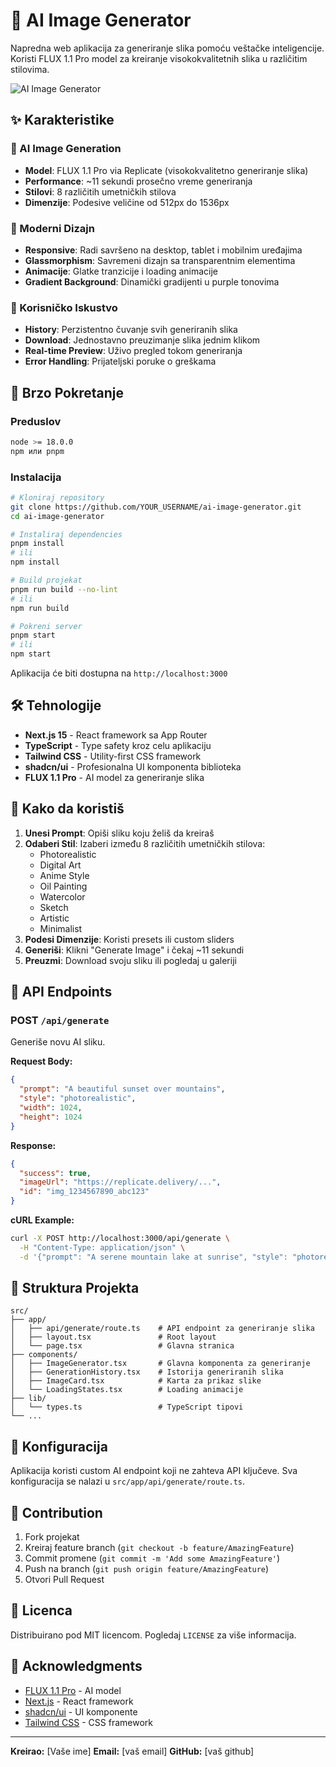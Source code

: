 # 🎨 AI Image Generator

Napredna web aplikacija za generiranje slika pomoću veštačke inteligencije. Koristi FLUX 1.1 Pro model za kreiranje visokokvalitetnih slika u različitim stilovima.

![AI Image Generator](https://placehold.co/1200x600?text=AI+Image+Generator+Interface+with+Purple+Gradient+Background)

## ✨ Karakteristike

### 🤖 AI Image Generation
- **Model**: FLUX 1.1 Pro via Replicate (visokokvalitetno generiranje slika)
- **Performance**: ~11 sekundi prosečno vreme generiranja
- **Stilovi**: 8 različitih umetničkih stilova
- **Dimenzije**: Podesive veličine od 512px do 1536px

### 🎨 Moderni Dizajn
- **Responsive**: Radi savršeno na desktop, tablet i mobilnim uređajima
- **Glassmorphism**: Savremeni dizajn sa transparentnim elementima
- **Animacije**: Glatke tranzicije i loading animacije
- **Gradient Background**: Dinamički gradijenti u purple tonovima

### 📱 Korisničko Iskustvo
- **History**: Perzistentno čuvanje svih generiranih slika
- **Download**: Jednostavno preuzimanje slika jednim klikom
- **Real-time Preview**: Uživo pregled tokom generiranja
- **Error Handling**: Prijateljski poruke o greškama

## 🚀 Brzo Pokretanje

### Preduslov
```bash
node >= 18.0.0
npm или pnpm
```

### Instalacija
```bash
# Kloniraj repository
git clone https://github.com/YOUR_USERNAME/ai-image-generator.git
cd ai-image-generator

# Instaliraj dependencies
pnpm install
# ili
npm install

# Build projekat
pnpm run build --no-lint
# ili
npm run build

# Pokreni server
pnpm start
# ili
npm start
```

Aplikacija će biti dostupna na `http://localhost:3000`

## 🛠️ Tehnologije

- **Next.js 15** - React framework sa App Router
- **TypeScript** - Type safety kroz celu aplikaciju
- **Tailwind CSS** - Utility-first CSS framework
- **shadcn/ui** - Profesionalna UI komponenta biblioteka
- **FLUX 1.1 Pro** - AI model za generiranje slika

## 📖 Kako da koristiš

1. **Unesi Prompt**: Opiši sliku koju želiš da kreiraš
2. **Odaberi Stil**: Izaberi između 8 različitih umetničkih stilova:
   - Photorealistic
   - Digital Art
   - Anime Style
   - Oil Painting
   - Watercolor
   - Sketch
   - Artistic
   - Minimalist
3. **Podesi Dimenzije**: Koristi presets ili custom sliders
4. **Generiši**: Klikni "Generate Image" i čekaj ~11 sekundi
5. **Preuzmi**: Download svoju sliku ili pogledaj u galeriji

## 🎯 API Endpoints

### POST `/api/generate`
Generiše novu AI sliku.

**Request Body:**
```json
{
  "prompt": "A beautiful sunset over mountains",
  "style": "photorealistic",
  "width": 1024,
  "height": 1024
}
```

**Response:**
```json
{
  "success": true,
  "imageUrl": "https://replicate.delivery/...",
  "id": "img_1234567890_abc123"
}
```

**cURL Example:**
```bash
curl -X POST http://localhost:3000/api/generate \
  -H "Content-Type: application/json" \
  -d '{"prompt": "A serene mountain lake at sunrise", "style": "photorealistic"}'
```

## 📁 Struktura Projekta

```
src/
├── app/
│   ├── api/generate/route.ts    # API endpoint za generiranje slika
│   ├── layout.tsx               # Root layout
│   └── page.tsx                 # Glavna stranica
├── components/
│   ├── ImageGenerator.tsx       # Glavna komponenta za generiranje
│   ├── GenerationHistory.tsx    # Istorija generiranih slika
│   ├── ImageCard.tsx            # Karta za prikaz slike
│   └── LoadingStates.tsx        # Loading animacije
├── lib/
│   └── types.ts                 # TypeScript tipovi
└── ...
```

## 🔧 Konfiguracija

Aplikacija koristi custom AI endpoint koji ne zahteva API ključeve. Sva konfiguracija se nalazi u `src/app/api/generate/route.ts`.

## 🤝 Contribution

1. Fork projekat
2. Kreiraj feature branch (`git checkout -b feature/AmazingFeature`)
3. Commit promene (`git commit -m 'Add some AmazingFeature'`)
4. Push na branch (`git push origin feature/AmazingFeature`)
5. Otvori Pull Request

## 📄 Licenca

Distribuirano pod MIT licencom. Pogledaj `LICENSE` za više informacija.

## 🙏 Acknowledgments

- [FLUX 1.1 Pro](https://replicate.com/black-forest-labs/flux-1.1-pro) - AI model
- [Next.js](https://nextjs.org/) - React framework
- [shadcn/ui](https://ui.shadcn.com/) - UI komponente
- [Tailwind CSS](https://tailwindcss.com/) - CSS framework

---

**Kreirao:** [Vaše ime] 
**Email:** [vaš email]
**GitHub:** [vaš github]